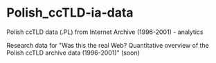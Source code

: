 # Polish_ccTLD-ia-data
Polish ccTLD data (.PL) from Internet Archive (1996-2001) - analytics 

Research data for "Was this the real Web? Quantitative overview of the Polish ccTLD archive data (1996-2001)" (soon)
